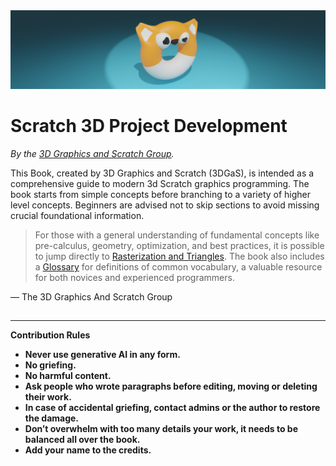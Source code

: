 <img src="./images/banner 3dgas.png">

# Scratch 3D Project Development  
*By the [3D Graphics and Scratch Group](https://scratch.mit.edu/studios/32030084/).*

This Book, created by 3D Graphics and Scratch (3DGaS), is intended as a comprehensive guide to modern 3d Scratch graphics programming. The book starts from simple concepts before branching to a variety of higher level concepts. Beginners are advised not to skip sections to avoid missing crucial foundational information. 

>For those with a general understanding of fundamental concepts like pre-calculus, geometry, optimization, and best practices, it is possible to jump directly to [Rasterization and Triangles](./rasterization-and-triangles/rasterization-and-triangles.md). The book also includes a [Glossary](./glossary.md) for definitions of common vocabulary, a valuable resource for both novices and experienced programmers.

— The 3D Graphics And Scratch Group
##
---
**Contribution Rules**

* **Never use generative AI in any form.**  
* **No griefing.**  
* **No harmful content.**  
* **Ask people who wrote paragraphs before editing, moving or deleting their work.**  
* **In case of accidental griefing, contact admins or the author to restore the damage.**  
* **Don’t overwhelm with too many details your work, it needs to be balanced all over the book.**  
* **Add your name to the credits.**